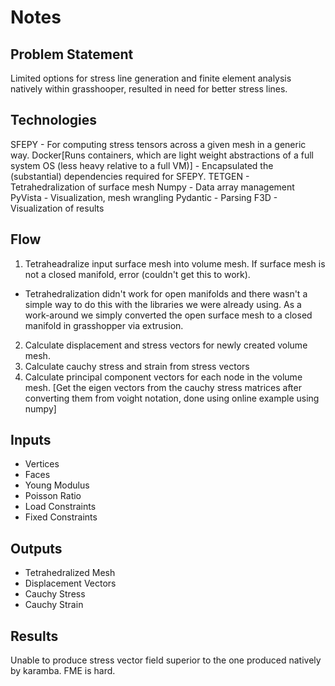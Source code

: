 # Notes

## Problem Statement

Limited options for stress line generation and finite element analysis natively within grasshooper, resulted in need for better stress lines.

## Technologies

SFEPY - For computing stress tensors across a given mesh in a generic way.
Docker[Runs containers, which are light weight abstractions of a full system OS (less heavy relative to a full VM)] - Encapsulated the (substantial) dependencies required for SFEPY.
TETGEN - Tetrahedralization of surface mesh
Numpy - Data array management
PyVista - Visualization, mesh wrangling
Pydantic - Parsing
F3D - Visualization of results

## Flow

1) Tetraheadralize input surface mesh into volume mesh. If surface mesh is not a closed manifold, error (couldn't get this to work).
- Tetrahedralization didn't work for open manifolds and there wasn't a simple way to do this
with the libraries we were already using. As a work-around we simply converted the open surface mesh to a closed manifold in grasshopper via extrusion.
2) Calculate displacement and stress vectors for newly created volume mesh.
3) Calculate cauchy stress and strain from stress vectors
4) Calculate principal component vectors for each node in the volume mesh. [Get the eigen vectors from the cauchy stress matrices after converting them from voight notation, done using online example using numpy]

## Inputs

* Vertices
* Faces
* Young Modulus
* Poisson Ratio
* Load Constraints
* Fixed Constraints

## Outputs

* Tetrahedralized Mesh
* Displacement Vectors
* Cauchy Stress
* Cauchy Strain


## Results

Unable to produce stress vector field superior to the one produced natively by karamba. FME is hard.

